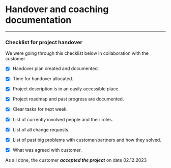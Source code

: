 # Handover and coaching documentation
---
### Checklist for project handover
We were going through this checklist below in collaboration with the customer

- [X] Handover plan created and documented.
- [X] Time for handover allocated.
- [X] Project description is in an easily accessible place.
- [X] Project roadmap and past progress are documented.
- [X] Clear tasks for next week.
- [X] List of currently involved people and their roles.
- [X] List of all change requests.
- [X] List of past big problems with customer/partners and how they solved.
- [X] What was agreed with customer.

      
As all done, the customer <em><strong>accepted the project</strong></em> on date 02.12.2023 
